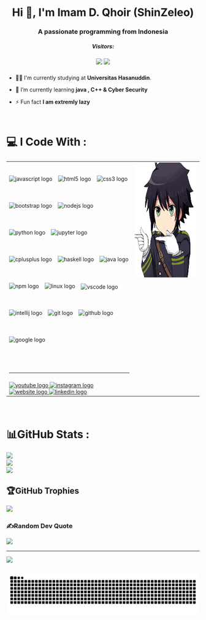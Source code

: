 <h1 align="center">Hi 👋, I'm Imam D. Qhoir (ShinZeleo)</h1>
<h3 align="center">A passionate programming from Indonesia</h3>

<!-- <p align="left"> <img src="https://komarev.com/ghpvc/?username=shinzeleo&label=Profile%20views&color=0e75b6&style=flat" alt="shinzeleo" /> </p> -->
<h5 align="center">Visitors:</h5>
<div align="center">
  <img src="https://profile-counter.glitch.me/ShinZeleo/count.svg?"  />
  <img src="https://user-images.githubusercontent.com/22107794/139580686-887df369-edb8-4bc8-b607-4fbf6d7e4866.gif">
</div>

###

- 👨‍💻 I'm currently studying at **Universitas Hasanuddin**.

- 🌱 I’m currently learning **java , C++ & Cyber Security**

- ⚡ Fun fact **I am extremly lazy**

<br />

###

# 💻 I Code With :


###
<div align="left">
  <table>
    <tr style="border: none;">
<td valign="top" width="65%">
<br />
<br />
<div align="left" style="display: flex; flex-wrap: wrap; gap: 15px; align-items: center;">
  <img src="https://cdn.jsdelivr.net/gh/devicons/devicon/icons/javascript/javascript-original.svg" height="55" alt="javascript logo" />
  <img src="https://cdn.jsdelivr.net/gh/devicons/devicon/icons/html5/html5-original.svg" height="55" alt="html5 logo" />
  <img src="https://cdn.jsdelivr.net/gh/devicons/devicon/icons/css3/css3-original.svg" height="55" alt="css3 logo" />
  <img src="https://cdn.jsdelivr.net/gh/devicons/devicon/icons/bootstrap/bootstrap-original.svg" height="55" alt="bootstrap logo" />
  <img src="https://cdn.jsdelivr.net/gh/devicons/devicon/icons/nodejs/nodejs-original.svg" height="55" alt="nodejs logo" />
  <img src="https://cdn.jsdelivr.net/gh/devicons/devicon/icons/python/python-original.svg" height="55" alt="python logo" />
  <img src="https://cdn.jsdelivr.net/gh/devicons/devicon/icons/jupyter/jupyter-original-wordmark.svg" height="55" alt="jupyter logo" />
  <img src="https://cdn.jsdelivr.net/gh/devicons/devicon/icons/cplusplus/cplusplus-original.svg" height="55" alt="cplusplus logo" />
  <img src="https://cdn.jsdelivr.net/gh/devicons/devicon/icons/haskell/haskell-original.svg" height="55" alt="haskell logo" />
  <img src="https://cdn.jsdelivr.net/gh/devicons/devicon/icons/java/java-original.svg" height="55" alt="java logo" />
  <img src="https://cdn.jsdelivr.net/gh/devicons/devicon/icons/npm/npm-original-wordmark.svg" height="55" alt="npm logo" />
  <img src="https://cdn.jsdelivr.net/gh/devicons/devicon/icons/linux/linux-original.svg" height="55" alt="linux logo" />
  <img src="https://cdn.jsdelivr.net/gh/devicons/devicon/icons/vscode/vscode-original.svg" height="50" alt="vscode logo" />
  <img src="https://cdn.jsdelivr.net/gh/devicons/devicon/icons/intellij/intellij-original.svg" height="55" alt="intellij logo" />
  <img src="https://cdn.jsdelivr.net/gh/devicons/devicon/icons/git/git-original.svg" height="55" alt="git logo" />
  <img src="https://cdn.jsdelivr.net/gh/devicons/devicon/icons/github/github-original.svg" height="55" alt="github logo" />
  <img src="https://cdn.jsdelivr.net/gh/devicons/devicon/icons/google/google-original.svg" height="55" alt="google logo" />
</div>
<br />
  
###


---


###

<div align="left">
  <a href="https://www.youtube.com/@qhosans841" target="blank"><img src="https://img.shields.io/static/v1?message=Youtube&logo=youtube&label=&color=FF0000&logoColor=white&labelColor=&style=for-the-badge" height="35" alt="youtube logo"  />
  <a href="https://www.instagram.com/qhosans_" target="blank"><img src="https://img.shields.io/static/v1?message=Instagram&logo=instagram&label=&color=E4405F&logoColor=white&labelColor=&style=for-the-badge" height="35" alt="instagram logo"  />
  <a href="https://discordapp.com/users/693003065359335435" target="blank"><img src="https://img.shields.io/static/v1?message=my_Website&logo=vercel&label=&color=7289DA&logoColor=white&labelColor=&style=for-the-badge" height="35" alt="website logo"  />
<!--   <a href="mailto:imamqhoir28@gmail.com" target="blank"><img src="https://img.shields.io/static/v1?message=Gmail&label=&color=D14836&logoColor=white&labelColor=&style=for-the-badge" height="35" alt="gmail logo"  /> -->
  <a href="https://www.linkedin.com/in/imam-dza-qhoir-647a20246/" target="blank"><img src="https://img.shields.io/static/v1?message=LinkedIn&logo=linkedin&label=&color=0077B5&logoColor=white&labelColor=&style=for-the-badge" height="35" alt="linkedin logo"  />
<br />
</div>
</td>


###

  <td valign="top" width="35%" align="right">
        <div style="display: flex; flex-direction: column; align-items: flex-end; gap: 5px;">
          <img src=".github/workflows/seraph-of-the-end-yuu.gif" height="300" />
          <!-- <img src=".github/workflows/nonono-anime-no.gif" height="150" /> -->
        </div>
      </td>
    </tr>
  </table>
</div>

###

<!-- <h3 align="left">Connect with me:</h3>
<p align="left"> -->
<!-- <a href="https://codepen.io/.." target="blank"><img align="center" src="https://raw.githubusercontent.com/rahuldkjain/github-profile-readme-generator/master/src/images/icons/Social/codepen.svg" alt=".." height="30" width="40" /></a> -->
<!-- <a href="https://linkedin.com/in/..." target="blank"><img align="center" src="https://raw.githubusercontent.com/rahuldkjain/github-profile-readme-generator/master/src/images/icons/Social/linked-in-alt.svg" alt="..." height="30" width="40" /></a> -->
<!-- <a href="https://stackoverflow.com/users/.." target="blank"><img align="center" src="https://raw.githubusercontent.com/rahuldkjain/github-profile-readme-generator/master/src/images/icons/Social/stack-overflow.svg" alt=".." height="30" width="40" /></a> -->
<!-- <a href="https://codesandbox.com/.." target="blank"><img align="center" src="https://raw.githubusercontent.com/rahuldkjain/github-profile-readme-generator/master/src/images/icons/Social/codesandbox.svg" alt=".." height="30" width="40" /></a> -->
<!-- <a href="https://www.instagram.com/qhosans_" target="blank"><img align="center" src="https://raw.githubusercontent.com/rahuldkjain/github-profile-readme-generator/master/src/images/icons/Social/instagram.svg" alt=".." height="30" width="40" /></a>
<a href="https://www.youtube.com/c/.." target="blank"><img align="center" src="https://raw.githubusercontent.com/rahuldkjain/github-profile-readme-generator/master/src/images/icons/Social/youtube.svg" alt=".." height="30" width="40" /></a> -->
<!-- <a href="https://discord.gg/.." target="blank"><img align="center" src="https://raw.githubusercontent.com/rahuldkjain/github-profile-readme-generator/master/src/images/icons/Social/discord.svg" alt=".." height="30" width="40" /></a>
</p> -->

<!-- <h3 align="left">Languages and Tools:</h3>
<p align="left"> <a href="https://aws.amazon.com" target="_blank" rel="noreferrer"> <img src="https://raw.githubusercontent.com/devicons/devicon/master/icons/amazonwebservices/amazonwebservices-original-wordmark.svg" alt="aws" width="40" height="40"/> </a> <a href="https://getbootstrap.com" target="_blank" rel="noreferrer"> <img src="https://raw.githubusercontent.com/devicons/devicon/master/icons/bootstrap/bootstrap-plain-wordmark.svg" alt="bootstrap" width="40" height="40"/> </a> <a href="https://www.w3schools.com/css/" target="_blank" rel="noreferrer"> <img src="https://raw.githubusercontent.com/devicons/devicon/master/icons/css3/css3-original-wordmark.svg" alt="css3" width="40" height="40"/> </a> <a href="https://git-scm.com/" target="_blank" rel="noreferrer"> <img src="https://www.vectorlogo.zone/logos/git-scm/git-scm-icon.svg" alt="git" width="40" height="40"/> </a> <a href="https://www.haskell.org/" target="_blank" rel="noreferrer"> <img src="https://upload.wikimedia.org/wikipedia/commons/1/1c/Haskell-Logo.svg" alt="haskell" width="40" height="40"/> </a> <a href="https://www.w3.org/html/" target="_blank" rel="noreferrer"> <img src="https://raw.githubusercontent.com/devicons/devicon/master/icons/html5/html5-original-wordmark.svg" alt="html5" width="40" height="40"/> </a> <a href="https://developer.mozilla.org/en-US/docs/Web/JavaScript" target="_blank" rel="noreferrer"> <img src="https://raw.githubusercontent.com/devicons/devicon/master/icons/javascript/javascript-original.svg" alt="javascript" width="40" height="40"/> </a> <a href="https://nodejs.org" target="_blank" rel="noreferrer"> <img src="https://raw.githubusercontent.com/devicons/devicon/master/icons/nodejs/nodejs-original-wordmark.svg" alt="nodejs" width="40" height="40"/> </a> <a href="https://www.python.org" target="_blank" rel="noreferrer"> <img src="https://raw.githubusercontent.com/devicons/devicon/master/icons/python/python-original.svg" alt="python" width="40" height="40"/> </a> </p> -->

<!-- <p>&nbsp;<img align="center" src="https://github-readme-stats.vercel.app/api?username=shinzeleo&show_icons=true&locale=en" alt="shinzeleo" /></p> -->
<!-- <p><img align="center" src="https://github-readme-streak-stats.herokuapp.com/?user=shinzeleo&" alt="shinzeleo" /></p> -->

<br />
 
###
# 📊GitHub Stats :
![](https://github-readme-stats.vercel.app/api?username=ShinZeleo&theme=radical&hide_border=false&include_all_commits=false&count_private=false)<br/>
![](https://github-readme-streak-stats.herokuapp.com/?user=ShinZeleo&theme=radical&hide_border=false)<br/>
![](https://github-readme-stats.vercel.app/api/top-langs/?username=ShinZeleo&theme=radical&hide_border=false&include_all_commits=false&count_private=false&layout=compact)

## 🏆GitHub Trophies

![](https://github-trophies.vercel.app/?username=ShinZeleo&theme=flat&no-frame=false&no-bg=false&margin-w=4)

### ✍️Random Dev Quote
![](https://quotes-github-readme.vercel.app/api?type=horizontal&theme=radical)

---
[![](https://visitcount.itsvg.in/api?id=ShinZeleo&icon=0&color=0)](https://visitcount.itsvg.in)

###
<img src="https://raw.githubusercontent.com/ShinZeleo/ShinZeleo/output/snake.svg" alt="Snake animation" />


###

<!-- <picture>
  <source media="(prefers-color-scheme: dark)" srcset="https://raw.githubusercontent.com/ShinZeleo/ShinZeleo/output/pacman-contribution-graph-dark.svg">
  <source media="(prefers-color-scheme: light)" srcset="https://raw.githubusercontent.com/ShinZeleo/ShinZeleo/output/pacman-contribution-graph.svg">
  <img alt="pacman contribution graph" src="https://raw.githubusercontent.com/ShinZeleo/ShinZeleo/output/pacman-contribution-graph.svg">
</picture> -->

###

